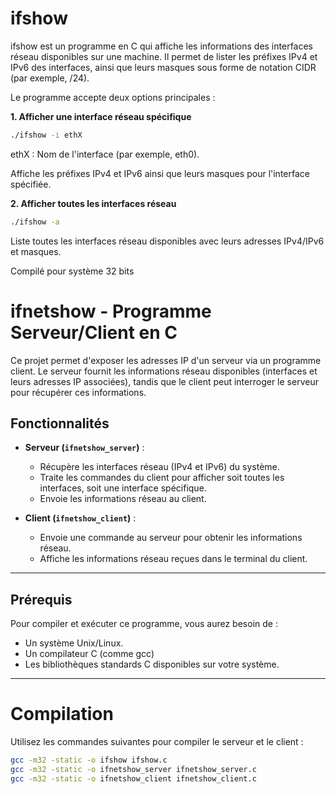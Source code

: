 # ifshow

ifshow est un programme en C qui affiche les informations des interfaces réseau disponibles sur une machine. Il permet de lister les préfixes IPv4 et IPv6 des interfaces, ainsi que leurs masques sous forme de notation CIDR (par exemple, /24).

Le programme accepte deux options principales :

**1. Afficher une interface réseau spécifique**

```bash
./ifshow -i ethX
```
ethX : Nom de l'interface (par exemple, eth0).

Affiche les préfixes IPv4 et IPv6 ainsi que leurs masques pour l'interface spécifiée.

**2. Afficher toutes les interfaces réseau**

```bash
./ifshow -a
```
Liste toutes les interfaces réseau disponibles avec leurs adresses IPv4/IPv6 et masques.

Compilé pour système 32 bits


# ifnetshow - Programme Serveur/Client en C

Ce projet permet d'exposer les adresses IP d'un serveur via un programme client. Le serveur fournit les informations réseau disponibles (interfaces et leurs adresses IP associées), tandis que le client peut interroger le serveur pour récupérer ces informations.

## Fonctionnalités

- **Serveur (`ifnetshow_server`)** :
  - Récupère les interfaces réseau (IPv4 et IPv6) du système.
  - Traite les commandes du client pour afficher soit toutes les interfaces, soit une interface spécifique.
  - Envoie les informations réseau au client.

- **Client (`ifnetshow_client`)** :
  - Envoie une commande au serveur pour obtenir les informations réseau.
  - Affiche les informations réseau reçues dans le terminal du client.

---

## Prérequis

Pour compiler et exécuter ce programme, vous aurez besoin de :
- Un système Unix/Linux.
- Un compilateur C (comme gcc)
- Les bibliothèques standards C disponibles sur votre système.

---

# Compilation

Utilisez les commandes suivantes pour compiler le serveur et le client :

```bash
gcc -m32 -static -o ifshow ifshow.c
gcc -m32 -static -o ifnetshow_server ifnetshow_server.c
gcc -m32 -static -o ifnetshow_client ifnetshow_client.c
```